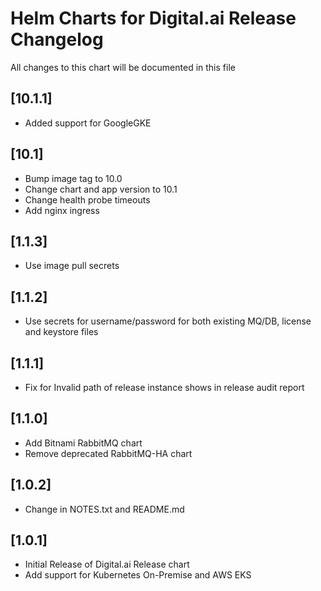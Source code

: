 # Helm Charts for Digital.ai Release Changelog
All changes to this chart will be documented in this file

## [10.1.1]
* Added support for GoogleGKE

## [10.1]
* Bump image tag to 10.0
* Change chart and app version to 10.1 
* Change health probe timeouts
* Add nginx ingress

## [1.1.3]
* Use image pull secrets

## [1.1.2]
* Use secrets for username/password for both existing MQ/DB, license and keystore files

## [1.1.1]
* Fix for Invalid path of release instance shows in release audit report

## [1.1.0]
* Add Bitnami RabbitMQ chart
* Remove deprecated RabbitMQ-HA chart

## [1.0.2]
* Change in NOTES.txt and README.md

## [1.0.1]
* Initial Release of Digital.ai Release chart
* Add support for Kubernetes On-Premise and AWS EKS


